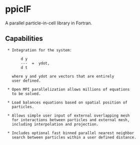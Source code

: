 # ppiclF
A parallel particle-in-cell library in Fortran.

## Capabilities
     * Integration for the system:
           
           d y
           ---  =  ydot, 
           d t
           
       where y and ydot are vectors that are entirely
       user defined.
       
     * Open MPI parallelization allows millions of equations
       to be solved.
       
     * Load balances equations based on spatial position of
       particles.
       
     * Allows simple user input of external overlapping mesh
       for interactions between particles and external mesh,
       including interpolation and projection.
       
     * Includes optional fast binned parallel nearest neighbor
       search between particles within a user defined distance.
